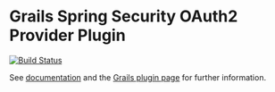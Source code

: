 Grails Spring Security OAuth2 Provider Plugin
=============================================
[![Build Status](https://travis-ci.org/bluesliverx/grails-spring-security-oauth2-provider.svg?branch=master)](https://travis-ci.org/bluesliverx/grails-spring-security-oauth2-provider)

See [documentation](http://bluesliverx.github.io/grails-spring-security-oauth2-provider/) and the
[Grails plugin page](https://grails.org/plugins.html#plugin/spring-security-oauth2-provider) for further information.
